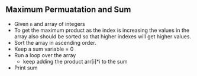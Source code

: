 ## Maximum Permuatation and Sum

- Given `n`  and array of integers
- To get the maximum product as the index is increasing the values in the array also should be sorted so that higher indexes will get higher values.
- Sort the array in ascending order.
- Keep a sum variable = 0
- Run a loop over the array 
  - keep adding the product arr[i]*i to the sum
- Print sum 